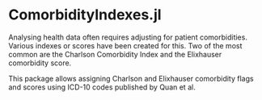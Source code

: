 # ComorbidityIndexes.jl

Analysing health data often requires adjusting for patient
comorbidities. Various indexes or scores have been created for this.
Two of the most common are the Charlson Comorbidity Index and the
Elixhauser comorbidity score.

This package allows assigning Charlson and Elixhauser comorbidity
flags and scores using ICD-10 codes published by Quan et al.

